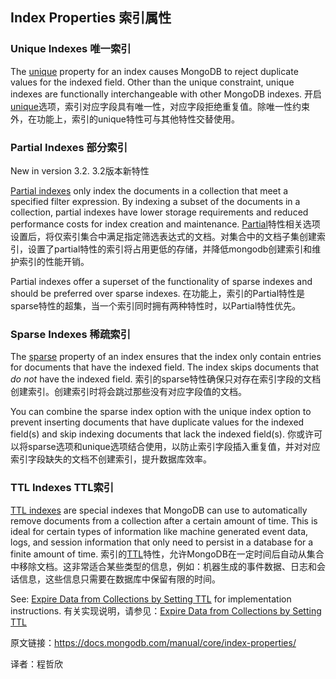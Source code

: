 
## Index Properties[](#index-properties "Permalink to this headline")   索引属性

### Unique Indexes[](#unique-indexes "Permalink to this headline")    唯一索引

The  [unique](https://docs.mongodb.com/manual/core/index-unique.html)  property for an index causes MongoDB to reject duplicate values for the indexed field. Other than the unique constraint, unique indexes are functionally interchangeable with other MongoDB indexes.
开启[unique](https://docs.mongodb.com/manual/core/index-unique.html)选项，索引对应字段具有唯一性，对应字段拒绝重复值。除唯一性约束外，在功能上，索引的unique特性可与其他特性交替使用。

### Partial Indexes[](#partial-indexes "Permalink to this headline")   部分索引

New in version 3.2.
3.2版本新特性

[Partial indexes](https://docs.mongodb.com/manual/core/index-partial.html)  only index the documents in a collection that meet a specified filter expression. By indexing a subset of the documents in a collection, partial indexes have lower storage requirements and reduced performance costs for index creation and maintenance.
[Partial](https://docs.mongodb.com/manual/core/index-partial.html)特性相关选项设置后，将仅索引集合中满足指定筛选表达式的文档。对集合中的文档子集创建索引，设置了partial特性的索引将占用更低的存储，并降低mongodb创建索引和维护索引的性能开销。

Partial indexes offer a superset of the functionality of sparse indexes and should be preferred over sparse indexes.
在功能上，索引的Partial特性是sparse特性的超集，当一个索引同时拥有两种特性时，以Partial特性优先。

### Sparse Indexes[](#sparse-indexes "Permalink to this headline")  稀疏索引

The  [sparse](https://docs.mongodb.com/manual/core/index-sparse.html)  property of an index ensures that the index only contain entries for documents that have the indexed field. The index skips documents that  _do not_  have the indexed field.
索引的sparse特性确保只对存在索引字段的文档创建索引。创建索引时将会跳过那些没有对应字段值的文档。

You can combine the sparse index option with the unique index option to prevent inserting documents that have duplicate values for the indexed field(s) and skip indexing documents that lack the indexed field(s).
你或许可以将sparse选项和unique选项结合使用，以防止索引字段插入重复值，并对对应索引字段缺失的文档不创建索引，提升数据库效率。

### TTL Indexes[](#ttl-indexes "Permalink to this headline")  TTL索引

[TTL indexes](https://docs.mongodb.com/manual/core/index-ttl.html)  are special indexes that MongoDB can use to automatically remove documents from a collection after a certain amount of time. This is ideal for certain types of information like machine generated event data, logs, and session information that only need to persist in a database for a finite amount of time.
索引的[TTL](https://docs.mongodb.com/manual/core/index-ttl.html)特性，允许MongoDB在一定时间后自动从集合中移除文档。这非常适合某些类型的信息，例如：机器生成的事件数据、日志和会话信息，这些信息只需要在数据库中保留有限的时间。

See:  [Expire Data from Collections by Setting TTL](https://docs.mongodb.com/manual/tutorial/expire-data.html)  for implementation instructions.
有关实现说明，请参见：[Expire Data from Collections by Setting TTL](https://docs.mongodb.com/manual/tutorial/expire-data.html)



原文链接：https://docs.mongodb.com/manual/core/index-properties/

译者：程哲欣
